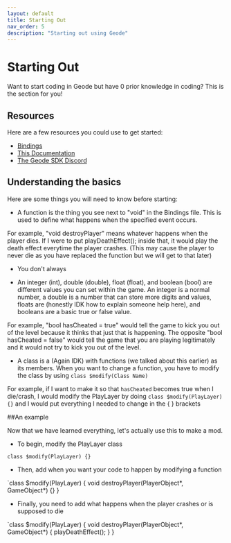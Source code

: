 ```yaml
---
layout: default
title: Starting Out
nav_order: 5
description: "Starting out using Geode"
---
```



# Starting Out

Want to start coding in Geode but have 0 prior knowledge in coding? This is the section for you!

## Resources

Here are a few resources you could use to get started:

- [Bindings](https://github.com/geode-sdk/sdk/blob/main/bindings/GeometryDash.bro)
- [This Documentation](https://geode-sdk.github.io/docs/)
- [The Geode SDK Discord](https://discord.gg/9e43WMKzhp)

## Understanding the basics

Here are some things you will need to know before starting:

- A function is the thing you see next to "void" in the Bindings file. This is used to define what happens when the specified event occurs.

For example, "void destroyPlayer" means whatever happens when the player dies. If I were to put playDeathEffect(); inside that, it would play the death effect everytime the player crashes. (This may cause the player to never die as you have replaced the function but we will get to that later)

- You don't always

- An integer (int), double (double), float (float), and boolean (bool) are different values you can set within the game. An integer is a normal number, a double is a number that can store more digits and values, floats are (honestly IDK how to explain someone help here), and booleans are a basic true or false value.

For example, "bool hasCheated = true" would tell the game to kick you out of the level because it thinks that just that is happening. The opposite "bool hasCheated = false" would tell the game that you are playing legitimately and it would not try to kick you out of the level.

- A class is a (Again IDK) with functions (we talked about this earlier) as its members. When you want to change a function, you have to modify the class by using `class $modify(Class Name)`

For example, if I want to make it so that `hasCheated` becomes true when I die/crash, I would modify the PlayLayer by doing `class $modify(PlayLayer) {}` and I would put everything I needed to change in the { } brackets

##An example

Now that we have learned everything, let's actually use this to make a mod.

 - To begin, modify the PlayLayer class

`class $modify(PlayLayer) {}`
 
 - Then, add when you want your code to happen by modifying a function

`class $modify(PlayLayer) {
  void destroyPlayer(PlayerObject*, GameObject*) {}
}

- Finally, you need to add what happens when the player crashes or is supposed to die

`class $modify(PlayLayer) {
  void destroyPlayer(PlayerObject*, GameObject*) {
    playDeathEffect();
  }
}
